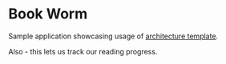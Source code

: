 # Book Worm

Sample application showcasing usage of [architecture template](https://github.com/jakoss/AndroidArchitectureTemplate).

Also - this lets us track our reading progress.
